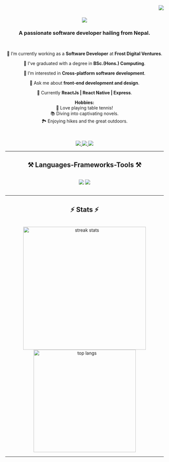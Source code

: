 <img align="right" src="https://visitor-badge.laobi.icu/badge?page_id=rupa-08.rupa-08" />

<h1 align="center">
    <img src="https://readme-typing-svg.herokuapp.com/?font=Righteous&size=35&center=true&vCenter=true&width=500&height=70&duration=4000&lines=Hi+there!+👋;+I'm+Rupa+Shrestha!;&color=6495ED"" />
</h1>

<h3 align="center">A passionate software developer hailing from Nepal.</h3>

<br/>

<div align="center">
 
 🚀 I’m currently working as a **Software Developer** at **Frost Digital Ventures**.

 🔭 I've graduated with a degree in **BSc.(Hons.) Computing**.

 🌟 I’m interested in **Cross-platform software development**.

 💬 Ask me about **front-end development and design**.
 
 🌱 Currently **ReactJs | React Native | Express**.

 **Hobbies:** <br/>
        🏓 Love playing table tennis! <br/>
        📚 Diving into captivating novels. <br/>
        🏞️ Enjoying hikes and the great outdoors. 
 </div>

 <br />
 <br />
<div align="center"> 
  <a href="mailto:rupashrestha597@gmail.com">
    <img src="https://img.shields.io/badge/Gmail-333333?style=for-the-badge&logo=gmail&logoColor=red" />
  </a>
  <a href="https://np.linkedin.com/in/rupa-shrestha" target="_blank">
    <img src="https://img.shields.io/badge/LinkedIn-0077B5?style=for-the-badge&logo=linkedin&logoColor=white" target="_blank" />
  </a>
  <a href="https://shrestha-rupa.web.app/" target="_blank">
     <img src="https://img.shields.io/badge/Portfolio-FF5722?style=for-the-badge&logo=todoist&logoColor=white" target="_blank" /> <!-- sqlite, safari, google-chrome are other good icon options -->
  </a>
</div>

 <hr/>
 
<h2 align="center">⚒️ Languages-Frameworks-Tools ⚒️</h2>
<br/>
<div align="center">
    <img src="https://skillicons.dev/icons?i=react,html,css,vscode,github,tailwind,git" />
    <img src="https://skillicons.dev/icons?i=nodejs,javascript,typescript,express,firebase,mongodb" /><br>
</div>

<br/>
<hr/>

<h2 align="center">⚡ Stats ⚡</h2>
<br>
<div align=center>
  <img width=390 align="center" src="https://streak-stats.demolab.com?user=rupa-08&theme=dark&border_radius=10&date_format=M%20j%5B%2C%20Y%5D" alt="streak stats"/>
  <img width=325 align="center" src="https://camo.githubusercontent.com/4c926d8f9b974c08a82441f4b9d96eef061d97f0299309a5ff577675c2ba0db5/68747470733a2f2f6769746875622d726561646d652d73746174732e76657263656c2e6170702f6170692f746f702d6c616e67732f3f757365726e616d653d727570612d3038266c61796f75743d636f6d70616374267468656d653d726561637426626f726465725f7261646975733d3130" alt="top langs" />
</div>

<hr/>

<!--
